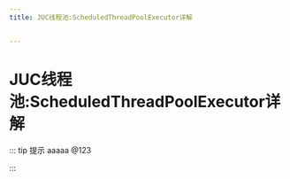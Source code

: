 ```yaml
---
title: JUC线程池:ScheduledThreadPoolExecutor详解


---
```


# JUC线程池:ScheduledThreadPoolExecutor详解

::: tip 提示
aaaaa @123

:::